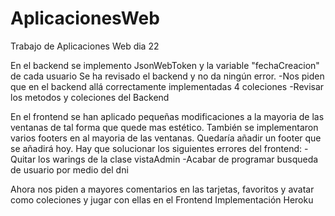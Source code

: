 # AplicacionesWeb

Trabajo de Aplicaciones Web dia 22

En el backend se implemento JsonWebToken y la variable "fechaCreacion" de cada usuario 
Se ha revisado el backend y no da ningún error. 
  -Nos piden que en el backend allá correctamente implementadas 4 coleciones 
  -Revisar los metodos y coleciones del Backend

En el frontend se han aplicado pequeñas modificaciones a la mayoria de las ventanas de tal forma que quede mas estético. 
También se implementaron varios footers en al mayoria de las ventanas. 
Quedaría añadir un footer que se añadirá hoy. Hay que solucionar los siguientes errores del frontend:
  -Quitar los warings de la clase vistaAdmin
  -Acabar de programar busqueda de usuario por medio del dni
  
Ahora nos piden a mayores comentarios en las tarjetas, favoritos y avatar como coleciones y jugar con ellas en el Frontend
Implementación Heroku
